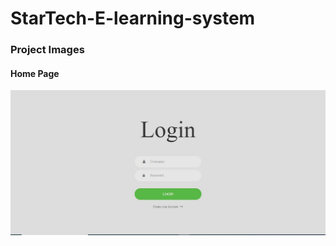 # StarTech-E-learning-system

### Project Images

#### Home Page
<img src="./project Images/LoginUser.jpg" alt="Logo" >

